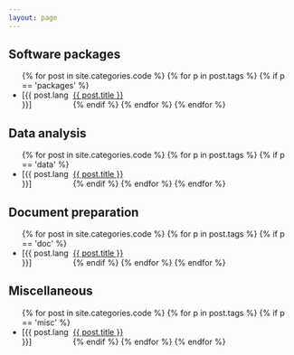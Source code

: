 ```yaml
---
layout: page
---
```


## Software packages

<div class="home">
    <ul class="posts">
		{% for post in site.categories.code %}
			{% for p in post.tags %}
				{% if p == 'packages' %}
					<li>
					<span style="float: left; width:90px">[{{ post.lang }}]
					</span>
					<a href="{{ post.url | prepend: site.baseurl }}">{{ post.title }}</a>
					</li>
				{% endif %}
			{% endfor %}
		{% endfor %}
    </ul>
</div>


## Data analysis

<div class="home">
    <ul class="posts">
		{% for post in site.categories.code %}
			{% for p in post.tags %}
				{% if p == 'data' %}
					<li>
					<span style="float: left; width:90px">[{{ post.lang }}]
					</span>
					<a href="{{ post.url | prepend: site.baseurl }}">{{ post.title }}</a>
					</li>
				{% endif %}
			{% endfor %}
		{% endfor %}
    </ul>
</div>

## Document preparation

<div class="home">
    <ul class="posts">
		{% for post in site.categories.code %}
			{% for p in post.tags %}
				{% if p == 'doc' %}
					<li>
					<span style="float: left; width:90px">[{{ post.lang }}]
					</span>
					<a href="{{ post.url | prepend: site.baseurl }}">{{ post.title }}</a>
					</li>
				{% endif %}
			{% endfor %}
		{% endfor %}
    </ul>
</div>

## Miscellaneous

<div class="home">
    <ul class="posts">
		{% for post in site.categories.code %}
			{% for p in post.tags %}
				{% if p == 'misc' %}
					<li>
					<span style="float: left; width:90px">[{{ post.lang }}]
					</span>
					<a href="{{ post.url | prepend: site.baseurl }}">{{ post.title }}</a>
					</li>
				{% endif %}
			{% endfor %}
		{% endfor %}
    </ul>
</div>



